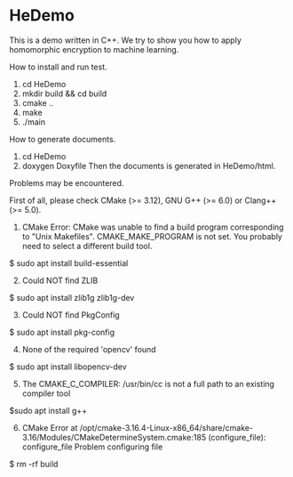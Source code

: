 # HeDemo
This is a demo written in C++. We try to show you how to apply homomorphic encryption to machine learning.

How to install and run test.
1. cd HeDemo
2. mkdir build && cd build
3. cmake ..
4. make
5. ./main

How to generate documents.
1. cd HeDemo 
2. doxygen Doxyfile
Then the documents is generated in HeDemo/html.

Problems may be encountered.

First of all, please check CMake (>= 3.12), GNU G++ (>= 6.0) or Clang++ (>= 5.0).

1. CMake Error: CMake was unable to find a build program corresponding to "Unix Makefiles".  CMAKE_MAKE_PROGRAM is not set.  You probably need to select a different build tool.

  $ sudo apt install build-essential


2. Could NOT find ZLIB

  $ sudo apt install zlib1g zlib1g-dev


3. Could NOT find PkgConfig

  $ sudo apt install pkg-config


4. None of the required 'opencv' found

  $ sudo apt install libopencv-dev


5. The CMAKE_C_COMPILER:  /usr/bin/cc  is not a full path to an existing compiler tool

  $sudo apt install g++


6. CMake Error at /opt/cmake-3.16.4-Linux-x86_64/share/cmake-3.16/Modules/CMakeDetermineSystem.cmake:185 (configure_file):  configure_file Problem configuring file

  $ rm -rf build
